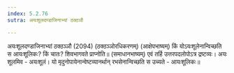 ```yaml
---
index: 5.2.76
sutra: अयःशूलदण्डाजिनाभ्यां ठक्ठञौ

---
```

अयःशूलदण्डाजिनाभ्यां ठक्ठञ्ञौ (2094) (ठक्ठञ्ञोरधिकरणम्) (आक्षेपभाष्यम्) किं योऽयःशूलेनान्विच्छति स आयःशूलिकः? किं चातः? शिवभागवते प्राप्नोति॥ (समाधानभाष्यम्) एवं तर्हि उत्तरपदलोपोऽत्र द्रष्टव्यः। अयः शूलमिव - अयःशूलं। यो मृदुनोपायेनान्वेष्टव्यानर्थान् रभसेनान्विच्छति स उच्यते - आयःशूलिकः॥